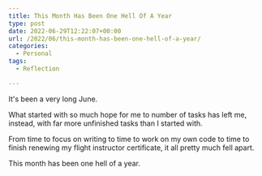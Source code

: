 ```yaml
---
title: This Month Has Been One Hell Of A Year
type: post
date: 2022-06-29T12:22:07+00:00
url: /2022/06/this-month-has-been-one-hell-of-a-year/
categories:
  - Personal
tags:
  - Reflection

---
```

It's been a very long June.

What started with so much hope for me to number of tasks has left me, instead, with far more unfinished tasks than I started with.

From time to focus on writing to time to work on my own code to time to finish renewing my flight instructor certificate, it all pretty much fell apart.

This month has been one hell of a year.